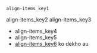 ```ngMeta
align-items_key1
```

align-items_key2
align-items_key3
- align-items_key4
- align-items_key5
- [align-items_key6](http://`code`pen.io/navgurukul/pen/egavZJ) ko dekho au
